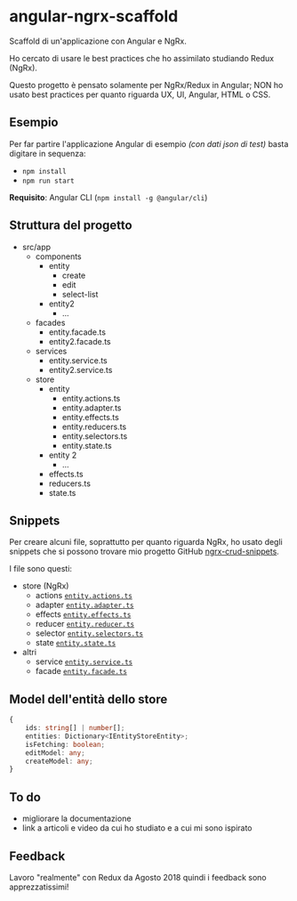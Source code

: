 # angular-ngrx-scaffold

Scaffold di un'applicazione con Angular e NgRx.

Ho cercato di usare le best practices che ho assimilato studiando Redux (NgRx).

Questo progetto è pensato solamente per NgRx/Redux in Angular; NON ho usato best practices per quanto riguarda UX, UI, Angular, HTML o CSS.

## Esempio

Per far partire l'applicazione Angular di esempio _(con dati json di test)_ basta digitare in sequenza:

- `npm install`
- `npm run start`

**Requisito**: Angular CLI (`npm install -g @angular/cli`)

## Struttura del progetto

- src/app
  - components
    - entity
      - create
      - edit
      - select-list
    - entity2
      - ...
  - facades
    - entity.facade.ts
    - entity2.facade.ts
  - services
    - entity.service.ts
    - entity2.service.ts
  - store
    - entity
      - entity.actions.ts
      - entity.adapter.ts
      - entity.effects.ts
      - entity.reducers.ts
      - entity.selectors.ts
      - entity.state.ts
    - entity 2
      - ...
    - effects.ts
    - reducers.ts
    - state.ts

## Snippets

Per creare alcuni file, soprattutto per quanto riguarda NgRx, ho usato degli snippets che si possono trovare mio progetto GitHub [ngrx-crud-snippets](https://github.com/danielzotti/ngrx-crud-snippets).

I file sono questi:

- store (NgRx)
  - actions [`entity.actions.ts`](/src/app/store/entity/entity.actions.ts)
  - adapter [`entity.adapter.ts`](/src/app/store/entity/entity.adapter.ts)
  - effects [`entity.effects.ts`](/src/app/store/entity/entity.effects.ts)
  - reducer [`entity.reducer.ts`](/src/app/store/entity/entity.reducer.ts)
  - selector [`entity.selectors.ts`](/src/app/store/entity/entity.selectors.ts)
  - state [`entity.state.ts`](/src/app/store/entity/entity.state.ts)
- altri
  - service [`entity.service.ts`](/src/app/services/entity.service.ts)
  - facade [`entity.facade.ts`](/src/app/facades/entity.facade.ts)

## Model dell'entità dello store

```ts
{
    ids: string[] | number[];
    entities: Dictionary<IEntityStoreEntity>;
    isFetching: boolean;
    editModel: any;
    createModel: any;
}
```

## To do

- migliorare la documentazione
- link a articoli e video da cui ho studiato e a cui mi sono ispirato

## Feedback

Lavoro "realmente" con Redux da Agosto 2018 quindi i feedback sono apprezzatissimi!
